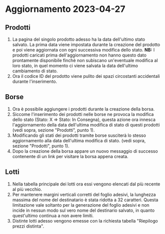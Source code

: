 <h1>Aggiornamento 2023-04-27</h1>

<h2>Prodotti</h2>

1. La pagina del singolo prodotto adesso ha la data dell'ultimo stato salvato. La prima data viene impostata durante la creazione del prodotto e poi viene aggiornata con ogni successiva modifica dello stato. **NB:** I prodotti caricati prima dell'aggiornamento non hanno questo dato prontamente disponibile finchè non subiscano un'eventuale modifica al loro stato, in quel momento ci viene salvata la data dell'ultimo cambiamento di stato.
2. Ora il codice ID del prodotto viene pulito dei spazi circostanti accidentali durante l'inserimento. 

<h2>Borse</h2>

1. Ora è possibile aggiungere i prodotti durante la creazione della borsa.
2. Siccome l'inserimento dei prodotti nelle borse ne provoca la modifica dello stato (Stato: X => Stato: In Consegna), questa azione ora innesca l'aggiornamento della data dell'ultima modifica di stato di questi prodotti (vedi sopra, sezione "Prodotti", punto 1). 
3. Modificando gli stati dei prodotti tramite borse susciterà lo stesso aggiornamento alla data dell'ultima modifica di stato. (vedi sopra, sezione "Prodotti", punto 1).
4. Dopo la creazione della borsa appare un nuovo messaggio di successo contenente di un link per visitare la borsa appena creata.

<h2>Lotti</h2>

1. Nella tabella principale dei lotti ora essi vengono elencati dal più recente al più vecchio.
2. Per mantenere margini verticali corretti del foglio adesivi, la lunghezza massima del nome del destinatario è stata ridotta a 32 caratteri. Questa limitazione vale soltanto per la generazione del foglio adesivi e non incide in nessun modo sul vero nome del destinario salvato, in quanto quest'ultimo continua a non avere limiti. 
3. Distinte lotti adesso vengono emesse con la richiesta tabella "Riepilogo prezzi distinta". 
